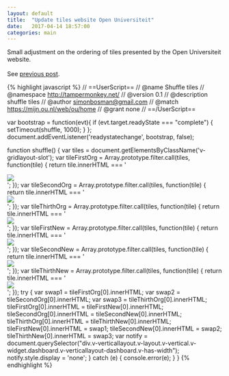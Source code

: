 ```yaml
---
layout: default
title:  "Update tiles website Open Universiteit"
date:   2017-04-14 18:57:00
categories: main
---
```


Small adjustment on the ordering of tiles presented by the Open Universiteit website.<br><br>
See [previous post](http://www.simonbosman.nl/main/2017/01/23/ou-tiles.html).

{% highlight javascript %}
// ==UserScript==
// @name         Shuffle tiles
// @namespace    http://tampermonkey.net/
// @version      0.1
// @description  shuffle tiles
// @author       simonbosman@gmail.com
// @match        https://mijn.ou.nl/web/ou/home
// @grant        none
// ==/UserScript==

var bootstrap = function(evt){
  if (evt.target.readyState === "complete") { setTimeout(shuffle, 1000); }
};
document.addEventListener('readystatechange', bootstrap, false);

function shuffle() {
    var tiles = document.getElementsByClassName('v-gridlayout-slot');
    var tileFirstOrg = Array.prototype.filter.call(tiles, function(tile) {
        return tile.innerHTML === '<div class="v-ddwrapper v-widget v-has-width" style="width: 100%;"><div class="v-link v-widget"><a href="http://oustatus.nl/" target="_blank"><img class="v-icon" src="https://mijn.ou.nl/html/VAADIN/themes/usertiles/img/oustatus.png"><span></span></a></div></div>';
    });
    var tileSecondOrg = Array.prototype.filter.call(tiles, function(tile) {
        return tile.innerHTML === '<div class="v-ddwrapper v-widget v-has-width" style="width: 100%;"><div class="v-link v-widget"><a href="http://studieplaza.ou.nl" target="_blank"><img class="v-icon" src="https://mijn.ou.nl/html/VAADIN/themes/usertiles/img/studieplaza.png"><span></span></a></div></div>';
    });
    var tileThirthOrg = Array.prototype.filter.call(tiles, function(tile) {
        return tile.innerHTML === '<div class="v-ddwrapper v-widget v-has-width" style="width: 100%;"><div class="v-link v-widget"><a href="https://www.ou.nl/" target="_blank"><img class="v-icon" src="https://mijn.ou.nl/html/VAADIN/themes/usertiles/img/ou.png"><span></span></a></div></div>';
    });
    var tileFirstNew = Array.prototype.filter.call(tiles, function(tile) {
        return tile.innerHTML === '<div class="v-ddwrapper v-widget v-has-width" style="width: 100%;"><div class="v-link v-widget"><a href="https://youlearn.ou.nl/c/portal/login" target="_blank"><img class="v-icon" src="https://mijn.ou.nl/html/VAADIN/themes/usertiles/img/youlearn.png"><span></span></a></div></div>';
    });
    var tileSecondNew = Array.prototype.filter.call(tiles, function(tile) {
        return tile.innerHTML === '<div class="v-ddwrapper v-widget v-has-width" style="width: 100%;"><div class="v-link v-widget"><a href="https://studienet.ou.nl" target="_blank"><img class="v-icon" src="https://mijn.ou.nl/html/VAADIN/themes/usertiles/img/studienet.png"><span></span></a></div></div>';
    });
    var tileThirthNew = Array.prototype.filter.call(tiles, function(tile) {
        return tile.innerHTML === '<div class="v-ddwrapper v-widget v-has-width" style="width: 100%;"><div class="v-link v-widget"><a href="https://login.ou.nl/SSO/user/StudiemailSelect" target="_blank"><img class="v-icon" src="https://mijn.ou.nl/html/VAADIN/themes/usertiles/img/studiemail.png"><span></span></a></div></div>';
    });
    try {
        var swap1 = tileFirstOrg[0].innerHTML;
        var swap2 = tileSecondOrg[0].innerHTML;
        var swap3 = tileThirthOrg[0].innerHTML;
        tileFirstOrg[0].innerHTML = tileFirstNew[0].innerHTML;
        tileSecondOrg[0].innerHTML = tileSecondNew[0].innerHTML;
        tileThirthOrg[0].innerHTML = tileThirthNew[0].innerHTML;
        tileFirstNew[0].innerHTML = swap1;
        tileSecondNew[0].innerHTML = swap2;
        tileThirthNew[0].innerHTML = swap3;
        var notify = document.querySelector("div.v-verticallayout.v-layout.v-vertical.v-widget.dashboard.v-verticallayout-dashboard.v-has-width");
        notify.style.display = 'none';
    }
    catch (e) {
        console.error(e);
    }
}
{% endhighlight %}
